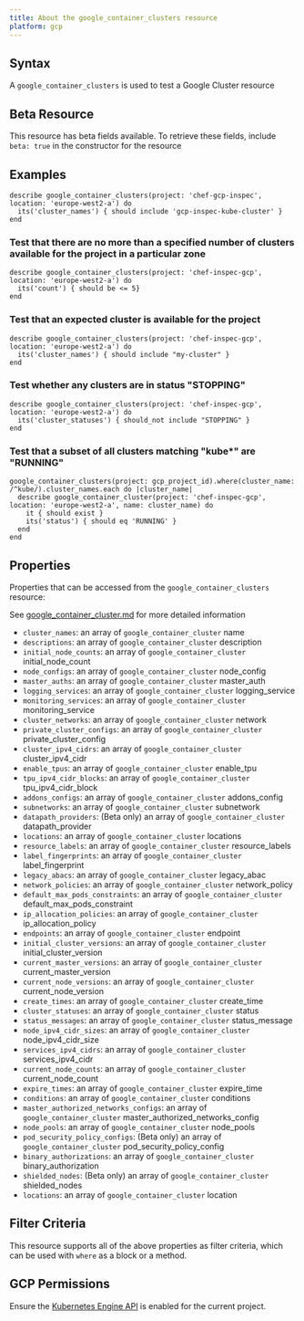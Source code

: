 ```yaml
---
title: About the google_container_clusters resource
platform: gcp
---
```


## Syntax
A `google_container_clusters` is used to test a Google Cluster resource


## Beta Resource
This resource has beta fields available. To retrieve these fields, include `beta: true` in the constructor for the resource

## Examples
```
describe google_container_clusters(project: 'chef-gcp-inspec', location: 'europe-west2-a') do
  its('cluster_names') { should include 'gcp-inspec-kube-cluster' }
end
```

### Test that there are no more than a specified number of clusters available for the project in a particular zone

    describe google_container_clusters(project: 'chef-inspec-gcp', location: 'europe-west2-a') do
      its('count') { should be <= 5}
    end

### Test that an expected cluster is available for the project

    describe google_container_clusters(project: 'chef-inspec-gcp', location: 'europe-west2-a') do
      its('cluster_names') { should include "my-cluster" }
    end

### Test whether any clusters are in status "STOPPING"

    describe google_container_clusters(project: 'chef-inspec-gcp', location: 'europe-west2-a') do
      its('cluster_statuses') { should_not include "STOPPING" }
    end

### Test that a subset of all clusters matching "kube*" are "RUNNING"

    google_container_clusters(project: gcp_project_id).where(cluster_name: /^kube/).cluster_names.each do |cluster_name|
      describe google_container_cluster(project: 'chef-inspec-gcp', location: 'europe-west2-a', name: cluster_name) do
        it { should exist }
        its('status') { should eq 'RUNNING' }
      end
    end

## Properties
Properties that can be accessed from the `google_container_clusters` resource:

See [google_container_cluster.md](google_container_cluster.md) for more detailed information
  * `cluster_names`: an array of `google_container_cluster` name
  * `descriptions`: an array of `google_container_cluster` description
  * `initial_node_counts`: an array of `google_container_cluster` initial_node_count
  * `node_configs`: an array of `google_container_cluster` node_config
  * `master_auths`: an array of `google_container_cluster` master_auth
  * `logging_services`: an array of `google_container_cluster` logging_service
  * `monitoring_services`: an array of `google_container_cluster` monitoring_service
  * `cluster_networks`: an array of `google_container_cluster` network
  * `private_cluster_configs`: an array of `google_container_cluster` private_cluster_config
  * `cluster_ipv4_cidrs`: an array of `google_container_cluster` cluster_ipv4_cidr
  * `enable_tpus`: an array of `google_container_cluster` enable_tpu
  * `tpu_ipv4_cidr_blocks`: an array of `google_container_cluster` tpu_ipv4_cidr_block
  * `addons_configs`: an array of `google_container_cluster` addons_config
  * `subnetworks`: an array of `google_container_cluster` subnetwork
  * `datapath_providers`: (Beta only) an array of `google_container_cluster` datapath_provider
  * `locations`: an array of `google_container_cluster` locations
  * `resource_labels`: an array of `google_container_cluster` resource_labels
  * `label_fingerprints`: an array of `google_container_cluster` label_fingerprint
  * `legacy_abacs`: an array of `google_container_cluster` legacy_abac
  * `network_policies`: an array of `google_container_cluster` network_policy
  * `default_max_pods_constraints`: an array of `google_container_cluster` default_max_pods_constraint
  * `ip_allocation_policies`: an array of `google_container_cluster` ip_allocation_policy
  * `endpoints`: an array of `google_container_cluster` endpoint
  * `initial_cluster_versions`: an array of `google_container_cluster` initial_cluster_version
  * `current_master_versions`: an array of `google_container_cluster` current_master_version
  * `current_node_versions`: an array of `google_container_cluster` current_node_version
  * `create_times`: an array of `google_container_cluster` create_time
  * `cluster_statuses`: an array of `google_container_cluster` status
  * `status_messages`: an array of `google_container_cluster` status_message
  * `node_ipv4_cidr_sizes`: an array of `google_container_cluster` node_ipv4_cidr_size
  * `services_ipv4_cidrs`: an array of `google_container_cluster` services_ipv4_cidr
  * `current_node_counts`: an array of `google_container_cluster` current_node_count
  * `expire_times`: an array of `google_container_cluster` expire_time
  * `conditions`: an array of `google_container_cluster` conditions
  * `master_authorized_networks_configs`: an array of `google_container_cluster` master_authorized_networks_config
  * `node_pools`: an array of `google_container_cluster` node_pools
  * `pod_security_policy_configs`: (Beta only) an array of `google_container_cluster` pod_security_policy_config
  * `binary_authorizations`: an array of `google_container_cluster` binary_authorization
  * `shielded_nodes`: (Beta only) an array of `google_container_cluster` shielded_nodes
  * `locations`: an array of `google_container_cluster` location

## Filter Criteria
This resource supports all of the above properties as filter criteria, which can be used
with `where` as a block or a method.

## GCP Permissions

Ensure the [Kubernetes Engine API](https://console.cloud.google.com/apis/library/container.googleapis.com/) is enabled for the current project.
